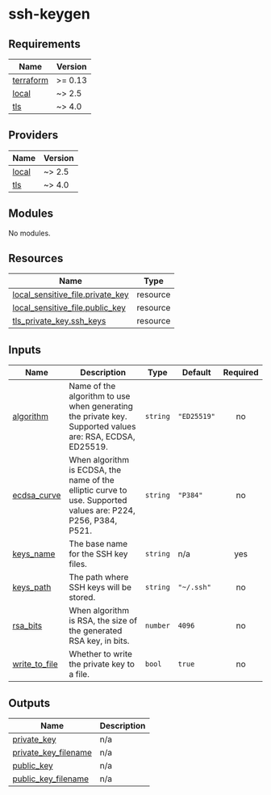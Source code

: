 <!-- BEGIN_TF_DOCS -->
# ssh-keygen

## Requirements

| Name | Version |
|------|---------|
| <a name="requirement_terraform"></a> [terraform](#requirement\_terraform) | >= 0.13 |
| <a name="requirement_local"></a> [local](#requirement\_local) | ~> 2.5 |
| <a name="requirement_tls"></a> [tls](#requirement\_tls) | ~> 4.0 |

## Providers

| Name | Version |
|------|---------|
| <a name="provider_local"></a> [local](#provider\_local) | ~> 2.5 |
| <a name="provider_tls"></a> [tls](#provider\_tls) | ~> 4.0 |

## Modules

No modules.

## Resources

| Name | Type |
|------|------|
| [local_sensitive_file.private_key](https://registry.terraform.io/providers/hashicorp/local/latest/docs/resources/sensitive_file) | resource |
| [local_sensitive_file.public_key](https://registry.terraform.io/providers/hashicorp/local/latest/docs/resources/sensitive_file) | resource |
| [tls_private_key.ssh_keys](https://registry.terraform.io/providers/hashicorp/tls/latest/docs/resources/private_key) | resource |

## Inputs

| Name | Description | Type | Default | Required |
|------|-------------|------|---------|:--------:|
| <a name="input_algorithm"></a> [algorithm](#input\_algorithm) | Name of the algorithm to use when generating the private key. Supported values are: RSA, ECDSA, ED25519. | `string` | `"ED25519"` | no |
| <a name="input_ecdsa_curve"></a> [ecdsa\_curve](#input\_ecdsa\_curve) | When algorithm is ECDSA, the name of the elliptic curve to use. Supported values are: P224, P256, P384, P521. | `string` | `"P384"` | no |
| <a name="input_keys_name"></a> [keys\_name](#input\_keys\_name) | The base name for the SSH key files. | `string` | n/a | yes |
| <a name="input_keys_path"></a> [keys\_path](#input\_keys\_path) | The path where SSH keys will be stored. | `string` | `"~/.ssh"` | no |
| <a name="input_rsa_bits"></a> [rsa\_bits](#input\_rsa\_bits) | When algorithm is RSA, the size of the generated RSA key, in bits. | `number` | `4096` | no |
| <a name="input_write_to_file"></a> [write\_to\_file](#input\_write\_to\_file) | Whether to write the private key to a file. | `bool` | `true` | no |

## Outputs

| Name | Description |
|------|-------------|
| <a name="output_private_key"></a> [private\_key](#output\_private\_key) | n/a |
| <a name="output_private_key_filename"></a> [private\_key\_filename](#output\_private\_key\_filename) | n/a |
| <a name="output_public_key"></a> [public\_key](#output\_public\_key) | n/a |
| <a name="output_public_key_filename"></a> [public\_key\_filename](#output\_public\_key\_filename) | n/a |
<!-- END_TF_DOCS -->